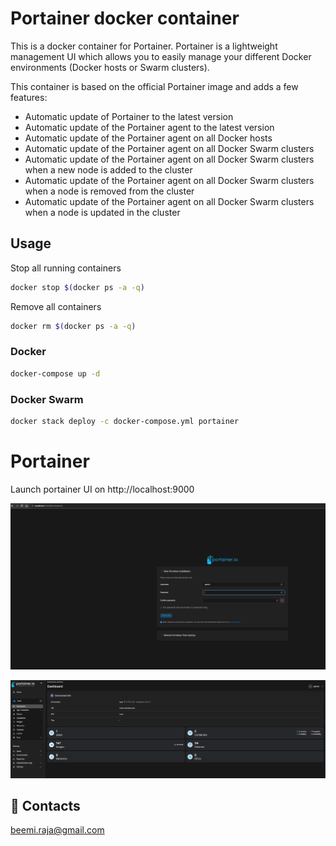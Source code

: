 # Portainer docker container

This is a docker container for Portainer. Portainer is a lightweight management UI which allows you to easily manage your different Docker environments (Docker hosts or Swarm clusters).

This container is based on the official Portainer image and adds a few features:

- Automatic update of Portainer to the latest version
- Automatic update of the Portainer agent to the latest version
- Automatic update of the Portainer agent on all Docker hosts
- Automatic update of the Portainer agent on all Docker Swarm clusters
- Automatic update of the Portainer agent on all Docker Swarm clusters when a new node is added to the cluster
- Automatic update of the Portainer agent on all Docker Swarm clusters when a node is removed from the cluster
- Automatic update of the Portainer agent on all Docker Swarm clusters when a node is updated in the cluster

## Usage

Stop all running containers 
```bash
docker stop $(docker ps -a -q)
 ```

Remove all containers

```bash
docker rm $(docker ps -a -q)
 ```

### Docker

```bash
docker-compose up -d
```

### Docker Swarm

```bash
docker stack deploy -c docker-compose.yml portainer
```

# Portainer

Launch portainer UI on http://localhost:9000

![Alt text](docs/img.png)

![Alt text](docs/img_1.png)


## :postbox: Contacts
[beemi.raja@gmail.com](mailto:beemi.raja@gmail.com)
